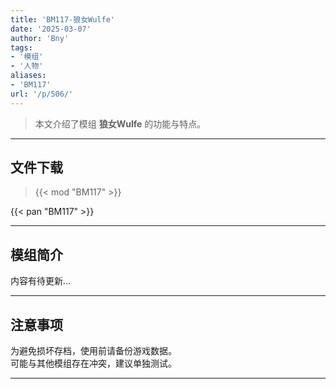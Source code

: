 ```yaml
---
title: 'BM117-狼女Wulfe'
date: '2025-03-07'
author: 'Bny'
tags:
- '模组'
- '人物'
aliases:
- 'BM117'
url: '/p/506/'
---
```


> 本文介绍了模组 **狼女Wulfe** 的功能与特点。

---

## 文件下载  

> {{< mod "BM117" >}}  

{{< pan "BM117" >}}  

---

## 模组简介

>  
内容有待更新...  

---

## 注意事项

>  
为避免损坏存档，使用前请备份游戏数据。  
可能与其他模组存在冲突，建议单独测试。  

---

